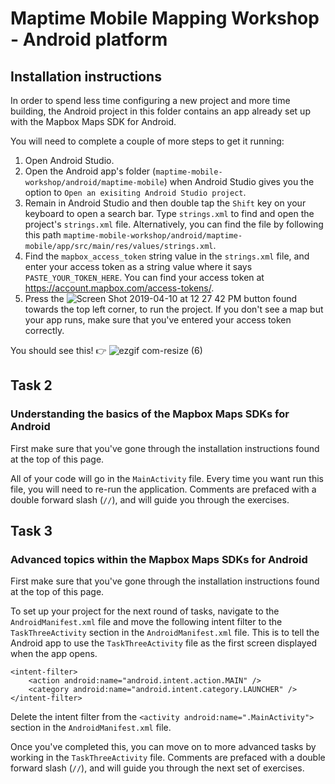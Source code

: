 # Maptime Mobile Mapping Workshop - Android platform

## Installation instructions

In order to spend less time configuring a new project and more time building, the Android project in this folder contains an app already set up with the Mapbox Maps SDK for Android.

You will need to complete a couple of more steps to get it running:

1. Open Android Studio.
2. Open the Android app's folder (`maptime-mobile-workshop/android/maptime-mobile`) when Android Studio gives you the option to `Open an exisiting Android Studio project`.
2. Remain in Android Studio and then double tap the `Shift` key on your keyboard to open a search bar. Type `strings.xml` to find and open the project's `strings.xml` file. Alternatively, you can find the file by following this path `maptime-mobile-workshop/android/maptime-mobile/app/src/main/res/values/strings.xml`.
3. Find the `mapbox_access_token` string value in the `strings.xml` file, and enter your access token as a string value where it says `PASTE_YOUR_TOKEN_HERE`. You can find your access token at https://account.mapbox.com/access-tokens/.
4. Press the ![Screen Shot 2019-04-10 at 12 27 42 PM](https://user-images.githubusercontent.com/4394910/55907662-3983d180-5b8c-11e9-84ed-c3c4784bcb42.png)
button found towards the top left corner, to run the project. If you don't see a map but your app runs, make sure that you've entered your access token correctly.

You should see this! 👉  ![ezgif com-resize (6)](https://user-images.githubusercontent.com/4394910/56067873-9bca0700-5d31-11e9-930b-bdb0a1632056.gif)


## Task 2 
### Understanding the basics of the Mapbox Maps SDKs for Android

First make sure that you've gone through the installation instructions found at the top of this page.

All of your code will go in the `MainActivity` file. Every time you want run this file, you will need to re-run the application. Comments are prefaced with a double forward slash (`//`), and will guide you through the exercises.

## Task 3 
### Advanced topics within the Mapbox Maps SDKs for Android

First make sure that you've gone through the installation instructions found at the top of this page.

To set up your project for the next round of tasks, navigate to the `AndroidManifest.xml` file and move the following intent filter to the `TaskThreeActivity` section in the `AndroidManifest.xml` file. This is to tell the Android app to use the `TaskThreeActivity` file as the first screen displayed when the app opens. 

```
<intent-filter>
	<action android:name="android.intent.action.MAIN" />
 	<category android:name="android.intent.category.LAUNCHER" />
</intent-filter> 
```

Delete the intent filter from the `<activity android:name=".MainActivity">` section in the `AndroidManifest.xml` file.

Once you've completed this, you can move on to more advanced tasks by working in the `TaskThreeActivity` file. Comments are prefaced with a double forward slash (`//`), and will guide you through the next set of exercises.

